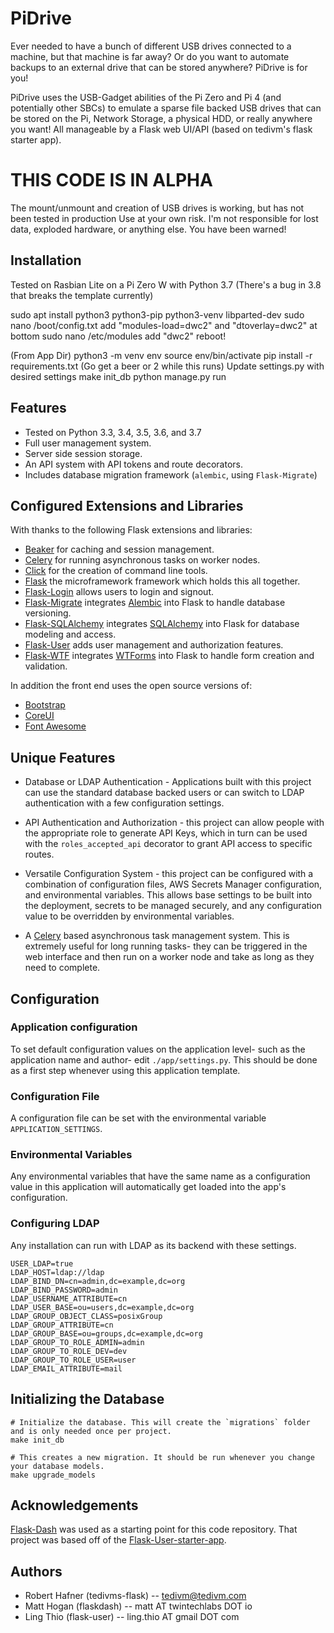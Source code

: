 # PiDrive

Ever needed to have a bunch of different USB drives connected to a machine, but that machine is far away? Or do you want to automate backups to an external drive that can be stored anywhere? PiDrive is for you!

PiDrive uses the USB-Gadget abilities of the Pi Zero and Pi 4 (and potentially other SBCs) to emulate a sparse file backed USB drives that can be stored on the Pi, Network Storage, a physical HDD, or really anywhere you want! All manageable by a Flask web UI/API (based on tedivm's flask starter app). 

# THIS CODE IS IN ALPHA
The mount/unmount and creation of USB drives is working, but has not been tested in production
Use at your own risk. I'm not responsible for lost data, exploded hardware, or anything else. You have been warned!


## Installation
Tested on Rasbian Lite on a Pi Zero W with Python 3.7 (There's a bug in 3.8 that breaks the template currently)

sudo apt install python3 python3-pip python3-venv libparted-dev
sudo nano /boot/config.txt
add "modules-load=dwc2" and "dtoverlay=dwc2" at bottom
sudo nano /etc/modules
add "dwc2"
reboot!

(From App Dir)
python3 -m venv env
source env/bin/activate
pip install -r requirements.txt (Go get a beer or 2 while this runs)
Update settings.py with desired settings
make init_db
python manage.py run



## Features

* Tested on Python 3.3, 3.4, 3.5, 3.6, and 3.7
* Full user management system.
* Server side session storage.
* An API system with API tokens and route decorators.
* Includes database migration framework (`alembic`, using `Flask-Migrate`)

## Configured Extensions and Libraries

With thanks to the following Flask extensions and libraries:
* [Beaker](https://beaker.readthedocs.io/en/latest/) for caching and session management.
* [Celery](http://www.celeryproject.org/) for running asynchronous tasks on worker nodes.
* [Click](https://click.palletsprojects.com/) for the creation of command line tools.
* [Flask](http://flask.pocoo.org/) the microframework framework which holds this all together.
* [Flask-Login](https://flask-login.readthedocs.io/) allows users to login and signout.
* [Flask-Migrate](https://flask-migrate.readthedocs.io/) integrates [Alembic](http://alembic.zzzcomputing.com/) into Flask to handle database versioning.
* [Flask-SQLAlchemy](http://flask-sqlalchemy.pocoo.org) integrates [SQLAlchemy](https://www.sqlalchemy.org/) into Flask for database modeling and access.
* [Flask-User](http://flask-user.readthedocs.io/en/v0.6/) adds user management and authorization features.
* [Flask-WTF](https://flask-wtf.readthedocs.io/en/stable/) integrates [WTForms](https://wtforms.readthedocs.io) into Flask to handle form creation and validation.

In addition the front end uses the open source versions of:
* [Bootstrap](https://getbootstrap.com/)
* [CoreUI](https://coreui.io/)
* [Font Awesome](https://fontawesome.com/)


## Unique Features

* Database or LDAP Authentication - Applications built with this project can use the standard database backed users or can switch to LDAP authentication with a few configuration settings.

* API Authentication and Authorization - this project can allow people with the appropriate role to generate API Keys, which in turn can be used with the `roles_accepted_api` decorator to grant API access to specific routes.

* Versatile Configuration System - this project can be configured with a combination of configuration files, AWS Secrets Manager configuration, and environmental variables. This allows base settings to be built into the deployment, secrets to be managed securely, and any configuration value to be overridden by environmental variables.

* A [Celery](http://www.celeryproject.org/) based asynchronous task management system. This is extremely useful for long running tasks- they can be triggered in the web interface and then run on a worker node and take as long as they need to complete.

## Configuration

### Application configuration

To set default configuration values on the application level- such as the application name and author- edit `./app/settings.py`. This should be done as a first step whenever using this application template.

### Configuration File

A configuration file can be set with the environmental variable `APPLICATION_SETTINGS`.


### Environmental Variables

Any environmental variables that have the same name as a configuration value in this application will automatically get loaded into the app's configuration.

### Configuring LDAP

Any installation can run with LDAP as its backend with these settings.

```
USER_LDAP=true
LDAP_HOST=ldap://ldap
LDAP_BIND_DN=cn=admin,dc=example,dc=org
LDAP_BIND_PASSWORD=admin
LDAP_USERNAME_ATTRIBUTE=cn
LDAP_USER_BASE=ou=users,dc=example,dc=org
LDAP_GROUP_OBJECT_CLASS=posixGroup
LDAP_GROUP_ATTRIBUTE=cn
LDAP_GROUP_BASE=ou=groups,dc=example,dc=org
LDAP_GROUP_TO_ROLE_ADMIN=admin
LDAP_GROUP_TO_ROLE_DEV=dev
LDAP_GROUP_TO_ROLE_USER=user
LDAP_EMAIL_ATTRIBUTE=mail
```


## Initializing the Database

    # Initialize the database. This will create the `migrations` folder and is only needed once per project.
    make init_db

    # This creates a new migration. It should be run whenever you change your database models.
    make upgrade_models



## Acknowledgements

<!-- Please consider leaving this line. Thank you -->
[Flask-Dash](https://github.com/twintechlabs/flaskdash) was used as a starting point for this code repository. That project was based off of the [Flask-User-starter-app](https://github.com/lingthio/Flask-User-starter-app).

## Authors
- Robert Hafner (tedivms-flask) -- tedivm@tedivm.com
- Matt Hogan (flaskdash) -- matt AT twintechlabs DOT io
- Ling Thio (flask-user) -- ling.thio AT gmail DOT com

